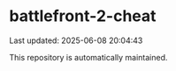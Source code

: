 # battlefront-2-cheat

Last updated: 2025-06-08 20:04:43

This repository is automatically maintained.
